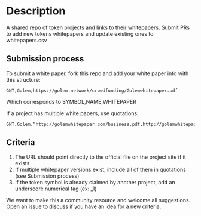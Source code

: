 # Description

A shared repo of token projects and links to their whitepapers. Submit PRs to add new tokens whitepapers and update existing ones to whitepapers.csv

## Submission process

To submit a white paper, fork this repo and add your white paper info with this structure:  

```
GNT,Golem,https://golem.network/crowdfunding/Golemwhitepaper.pdf
```

Which corresponds to SYMBOL,NAME,WHITEPAPER

If a project has multiple white papers, use quotations:

```
GNT,Golem,”http://golemwhitepaper.com/business.pdf,http://golemwhitepaper.com/technical.pdf,http://golemwhitepaper.com/marketplace.pdf”
```

## Criteria
1. The URL should point directly to the official file on the project site if it exists
2. If multiple whitepaper versions exist, include all of them in quotations (see Submission process)
3. If the token symbol is already claimed by another project, add an underscore numerical tag (ex: _1)


We want to make this a community resource and welcome all suggestions. Open an issue to discuss if you have an idea for a new criteria. 
